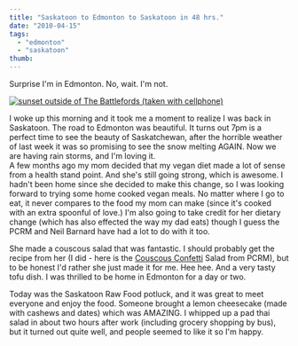 ```yaml
---
title: "Saskatoon to Edmonton to Saskatoon in 48 hrs."
date: "2010-04-15"
tags:
  - "edmonton"
  - "saskatoon"
thumb:
---
```


Surprise I'm in Edmonton. No, wait. I'm not.  

[![sunset outside of The Battlefords (taken with cellphone)](images/4515368326_24ff15561f.jpg)](http://www.flickr.com/photos/prairiev/4515368326/ "sunset outside of The Battlefords (taken with cellphone) by MeShellG, on Flickr")

I woke up this morning and it took me a moment to realize I was back in Saskatoon. The road to Edmonton was beautiful. It turns out 7pm is a perfect time to see the beauty of Saskatchewan, after the horrible weather of last week it was so promising to see the snow melting AGAIN. Now we are having rain storms, and I'm loving it.  
A few months ago my mom decided that my vegan diet made a lot of sense from a health stand point. And she's still going strong, which is awesome. I hadn't been home since she decided to make this change, so I was looking forward to trying some home cooked vegan meals. No matter where I go to eat, it never compares to the food my mom can make (since it's cooked with an extra spoonful of love.) I'm also going to take credit for her dietary change (which has also effected the way my dad eats) though I guess the PCRM and Neil Barnard have had a lot to do with it too.  

She made a couscous salad that was fantastic. I should probably get the recipe from her (I did - here is the [Couscous Confetti](https://www.pcrm.org/good-nutrition/plant-based-diets/recipes/couscous-confetti-salad) Salad from PCRM), but to be honest I'd rather she just made it for me. Hee hee. And a very tasty tofu dish. I was thrilled to be home in Edmonton for a day or two.  

Today was the Saskatoon Raw Food potluck, and it was great to meet everyone and enjoy the food. Someone brought a lemon cheesecake (made with cashews and dates) which was AMAZING. I whipped up a pad thai salad in about two hours after work (including grocery shopping by bus), but it turned out quite well, and people seemed to like it so I'm happy.
